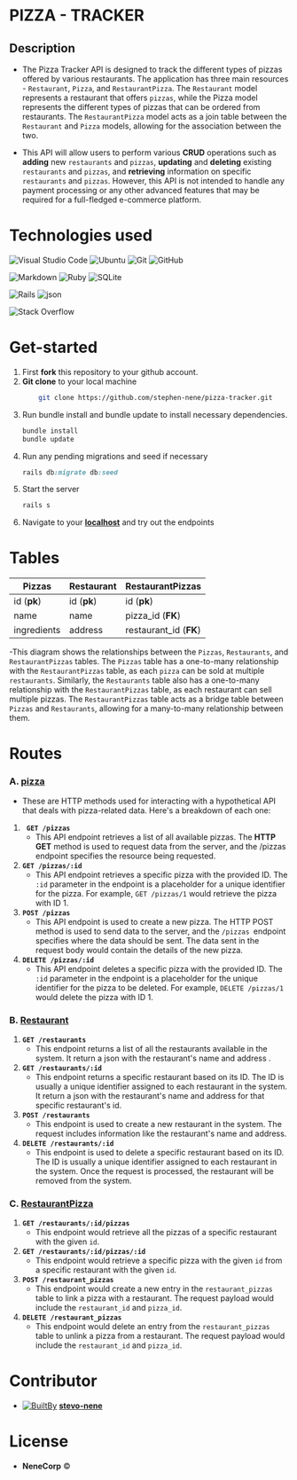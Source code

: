 # PIZZA - TRACKER

## Description
- The Pizza Tracker API is designed to track the different types of pizzas offered by various restaurants. The application has three main resources - `Restaurant`, `Pizza`, and `RestaurantPizza`. The `Restaurant` model represents a restaurant that offers `pizzas`, while the Pizza model represents the different types of pizzas that can be ordered from restaurants. The `RestaurantPizza` model acts as a join table between the `Restaurant` and `Pizza` models, allowing for the association between the two.

- This API will allow users to perform various **CRUD** operations such as **adding** new `restaurants` and `pizzas`, **updating** and **deleting** existing `restaurants` and `pizzas`, and **retrieving** information on specific `restaurants` and `pizzas`. However, this API is not intended to handle any payment processing or any other advanced features that may be required for a full-fledged e-commerce platform.
# Technologies used

  ![Visual Studio Code](https://img.shields.io/badge/Visual%20Studio%20Code-0078d7.svg?style=for-the-badge&logo=visual-studio-code&logoColor=white)  ![Ubuntu](https://img.shields.io/badge/Ubuntu-E95420?style=for-the-badge&logo=ubuntu&logoColor=white)  ![Git](https://img.shields.io/badge/GIT-E44C30?style=for-the-badge&logo=git&logoColor=white) ![GitHub](https://img.shields.io/badge/github-%23121011.svg?style=for-the-badge&logo=github&logoColor=white)

  ![Markdown](https://img.shields.io/badge/markdown-%23000000.svg?style=for-the-badge&logo=markdown&logoColor=white)  ![Ruby](https://img.shields.io/badge/ruby-%23CC342D.svg?style=for-the-badge&logo=ruby&logoColor=white)  ![SQLite](https://img.shields.io/badge/sqlite3-%2307405e.svg?style=for-the-badge&logo=sqlite&logoColor=white)

  ![Rails](https://img.shields.io/badge/rails-%23CC0000.svg?style=for-the-badge&logo=ruby-on-rails&logoColor=white)  ![json](https://img.shields.io/badge/json-5E5C5C?style=for-the-badge&logo=json&logoColor=white)


  ![Stack Overflow](https://img.shields.io/badge/-Stackoverflow-FE7A16?style=for-the-badge&logo=stack-overflow&logoColor=white)


# Get-started
1. First **fork** this repository to your github account.
2. **Git clone** to your local machine
    ```bash
        git clone https://github.com/stephen-nene/pizza-tracker.git
    ```
3. Run bundle install and bundle update to install necessary dependencies.
    ```sh
    bundle install
    bundle update
    ```
 <!-- - If the above commands bring an error try appending bundle exec.
    ```sh
        bundle exec -->
4. Run any pending migrations and seed if necessary
    ```ruby
    rails db:migrate db:seed
    ```
5. Start the server
    ```ruby
    rails s
    ```
6. Navigate to your **[localhost](http://localhost:3000/)** and try out the endpoints

# Tables

| Pizzas|      Restaurant| RestaurantPizzas|
|-|  -|-|
|id (**pk**)|id (**pk**) | id (**pk**)|
|name|name | pizza_id (**FK**)   |
|ingredients|address| restaurant_id (**FK**)|

-This diagram shows the relationships between the `Pizzas`, `Restaurants`, and `RestaurantPizzas` tables. The `Pizzas` table has a one-to-many relationship with the `RestaurantPizzas` table, as each `pizza` can be sold at multiple `restaurants`. Similarly, the `Restaurants` table also has a one-to-many relationship with the `RestaurantPizzas` table, as each restaurant can sell multiple pizzas. The `RestaurantPizzas` table acts as a bridge table between `Pizzas` and `Restaurants`, allowing for a many-to-many relationship between them.



# Routes

### A. <u>pizza</u>
- These are HTTP methods used for interacting with a hypothetical API that deals with pizza-related data. Here's a breakdown of each one:

1. **` GET /pizzas`**
    - This API endpoint retrieves a list of all available pizzas. The **HTTP GET** method is used to request data from the server, and the /pizzas endpoint specifies the resource being requested.
2. **`GET /pizzas/:id`**
   -  This API endpoint retrieves a specific pizza with the provided ID. The `:id` parameter in the endpoint is a placeholder for a unique identifier for the pizza. For example, `GET /pizzas/1` would retrieve the pizza with ID 1.
3. **`POST /pizzas`**
    - This API endpoint is used to create a new pizza. The HTTP POST method is used to send data to the server, and the `/pizzas `endpoint specifies where the data should be sent. The data sent in the request body would contain the details of the new pizza.
4. **`DELETE /pizzas/:id`**
    -  This API endpoint deletes a specific pizza with the provided ID. The `:id` parameter in the endpoint is a placeholder for the unique identifier for the pizza to be deleted. For example, `DELETE /pizzas/1 `would delete the pizza with ID 1.


### B. <u>Restaurant</u>
1. **`GET /restaurants`**
    - This endpoint returns a list of all the restaurants available in the system. It return a json with the restaurant's name and address .
2. **`GET /restaurants/:id`**
    -  This endpoint returns a specific restaurant based on its ID. The ID is usually a unique identifier assigned to each restaurant in the system.  It return a json with the restaurant's name and address for that specific restaurant's id.
4. **`POST /restaurants`**
    - This endpoint is used to create a new restaurant in the system. The request includes information like the restaurant's name and address.
3. **`DELETE /restaurants/:id`**
    -  This endpoint is used to delete a specific restaurant based on its ID. The ID is usually a unique identifier assigned to each restaurant in the system. Once the request is processed, the restaurant will be removed from the system.



### C. <u>RestaurantPizza</u>
1. **`GET /restaurants/:id/pizzas`**
    - This endpoint would retrieve all the pizzas of a specific restaurant with the given `id`.
2. **`GET /restaurants/:id/pizzas/:id`**
    - This endpoint would retrieve a specific pizza with the given `id` from a specific restaurant with the given `id`.
3. **`POST /restaurant_pizzas`**
    - This endpoint would create a new entry in the `restaurant_pizzas` table to link a pizza with a restaurant. The request payload would include the `restaurant_id` and `pizza_id`.
4. **`DELETE /restaurant_pizzas`**
    -  This endpoint would delete an entry from the `restaurant_pizzas` table to unlink a pizza from a restaurant. The request payload would include the `restaurant_id` and `pizza_id`.

# Contributor
  - [ ![BuiltBy](https://img.shields.io/badge/Built-By-GE7A10?style=flat-square&logo=BuzzFeed&logoColor=white)](https://github.com/stephen-nene)
   **[stevo-nene](https://github.com/stephen-nene)**

# License
 - **NeneCorp** <span>&copy;</span>






